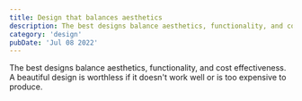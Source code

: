 ```yaml
---
title: Design that balances aesthetics
description: The best designs balance aesthetics, functionality, and cost effectiveness. A beautiful design is worthless if it doesn't work well or is too expensive to produce.
category: 'design'
pubDate: 'Jul 08 2022'
---
```


The best designs balance aesthetics, functionality, and cost effectiveness. A beautiful design is worthless if it doesn't work well or is too expensive to produce.